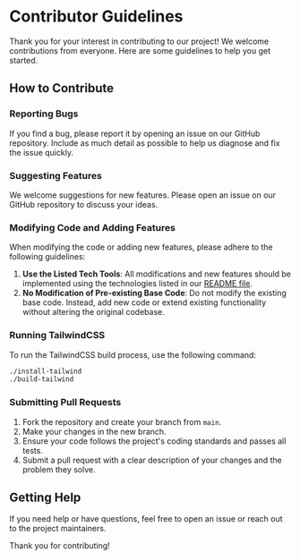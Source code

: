# Contributor Guidelines

Thank you for your interest in contributing to our project! We welcome contributions from everyone. Here are some guidelines to help you get started.

## How to Contribute

### Reporting Bugs

If you find a bug, please report it by opening an issue on our GitHub repository. Include as much detail as possible to help us diagnose and fix the issue quickly.

### Suggesting Features

We welcome suggestions for new features. Please open an issue on our GitHub repository to discuss your ideas.

### Modifying Code and Adding Features

When modifying the code or adding new features, please adhere to the following guidelines:

1. **Use the Listed Tech Tools**: All modifications and new features should be implemented using the technologies listed in our [README file](README.md).
2. **No Modification of Pre-existing Base Code**: Do not modify the existing base code. Instead, add new code or extend existing functionality without altering the original codebase.

### Running TailwindCSS

To run the TailwindCSS build process, use the following command:
```sh
./install-tailwind
./build-tailwind
```

### Submitting Pull Requests

1. Fork the repository and create your branch from `main`.
2. Make your changes in the new branch.
3. Ensure your code follows the project's coding standards and passes all tests.
4. Submit a pull request with a clear description of your changes and the problem they solve.

## Getting Help

If you need help or have questions, feel free to open an issue or reach out to the project maintainers.

Thank you for contributing!
